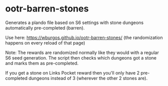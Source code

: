 # ootr-barren-stones
Generates a plando file based on S6 settings with stone dungeons automatically pre-completed (barren).

Use here: https://wburgos.github.io/ootr-barren-stones/ (the randomization happens on every reload of that page)

Note: The rewards are randomized normally like they would with a regular S6 seed generation. The script then checks which dungeons got a stone and marks them as pre-completed.

If you get a stone on Links Pocket reward then you'll only have 2 pre-completed dungeons instead of 3 (wherever the other 2 stones are).
